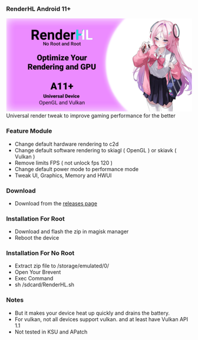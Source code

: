 ### RenderHL Android 11+
![Banner](https://github.com/sanndyrmdhn/RenderHL/blob/main/Banner.png)
Universal render tweak to improve gaming performance for the better

### Feature Module
- Change default hardware rendering to c2d
- Change default software rendering to skiagl ( OpenGL ) or skiavk ( Vulkan )
- Remove limits FPS ( not unlock fps 120 )
- Change default power mode to performance mode
- Tweak UI, Graphics, Memory and HWUI

### Download
- Download from the [releases page](https://github.com/sanndyrmdhn/RenderHL/releases/)

### Installation For Root
- Download and flash the zip in magisk manager
- Reboot the device

### Installation For No Root
- Extract zip file to /storage/emulated/0/
- Open Your Brevent
- Exec Command
- sh /sdcard/RenderHL.sh

### Notes
- But it makes your device heat up quickly and drains the battery.
- For vulkan, not all devices support vulkan. and at least have Vulkan API 1.1
- Not tested in KSU and APatch
